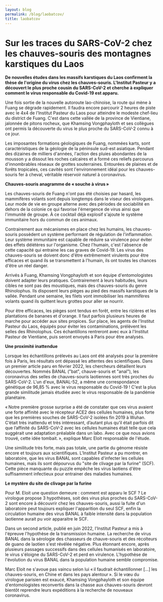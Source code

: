```yaml
---
layout: blog
permalink: /blog/laobatcov/
title: laobatcov
---
```


# Sur les traces du SARS-CoV-2 chez les chauves-souris des montagnes karstiques du Laos

**De nouvelles études dans les massifs karstiques du Laos confirment la thèse de l'origine du virus chez les chauves-souris. L'Institut Pasteur y a découvert le plus proche cousin du SARS-CoV-2 et cherche à expliquer comment le virus responsable du Covid-19 est apparu.**

Une fois sortie de la nouvelle autoroute lao-chinoise, la route qui mène à Fuang se dégrade rapidement. Il faudra encore parcourir 2 heures de piste avec le 4x4 de l'Institut Pasteur du Laos pour atteindre le modeste chef-lieu du district de Fuang. C'est dans cette vallée de la province de Vientiane, jalonnée de pitons rocheux, que Khamsing Vongphayloth et ses collègues ont permis la découverte du virus le plus proche du SARS-CoV-2 connu à ce jour.

Les imposantes formations géologiques de Fuang, nommées karts, sont caractéristiques de la géologie de la péninsule sud-est asiatique. Pendant des dizaines de milliers d'années, l'action des pluies abondantes de la mousson y a dissout les roches calcaires et a formé ces reliefs parcourus d'innombrables réseaux de grottes souterraines. Entourées de plaines et de forêts tropicales, ces cavités sont l'environnement idéal pour les chauves-souris fer à cheval, véritable réservoir naturel à coronavirus.

**Chauves-souris anagramme de « souche à virus »**

Les chauves-souris de Fuang n'ont pas été choisies par hasard, les mammifères volants sont depuis longtemps dans le viseur des virologues. Leur mode de vie en groupe alterne avec des périodes de sociabilité en dehors de la colonie ce qui favorise l'émergence de virus ainsi que l'immunité de groupe. À ce cocktail déjà explosif s'ajoute le système immunitaire hors du commun de ces animaux.

Contrairement aux mécanismes en place chez les humains, les chauves-souris possèdent un système performant de régulation de l'inflammation. Leur système immunitaire est capable de réduire sa virulence pour éviter des effets délétères sur l'organisme. Chez l'humain, c'est l'absence de cette capacité qui entraine les cas graves de Covid-19. Les virus des chauves-souris se doivent donc d'être extrêmement virulents pour être efficaces et quand ils se transmettent à l'humain, ils ont toutes les chances d'être un réel danger.

Arrivés à Fuang, Khamsing Vongphayloth et son équipe d'entomologistes doivent adapter leurs pratiques. Contrairement à leurs habitudes, leurs cibles ne sont pas des moustiques, mais des chauves-souris du genre Rhinolophus. Ils disposent leurs pièges au pied des massifs karstiques de la vallée. Pendant une semaine, les filets vont immobiliser les mammifères volants quand ils quittent leurs grottes pour aller se nourrir. 

Pour être efficaces, les pièges sont tendus en forêt, entre les rizières et les plantations de bananes et d'orange. Il faut parfois plusieurs heures de marche pour accéder aux sites propices. Sur place, les agents de l'Institut Pasteur du Laos, équipés pour éviter les contaminations, prélèvent les selles des Rhinolophus. Ces échantillons rentreront avec eux à l'Institut Pasteur de Vientiane, puis seront envoyés à Paris pour être analysés.

**Une proximité inattendue**

Lorsque les échantillons prélevés au Laos ont été analysés pour la première fois à Paris, les résultats ont dépassé les attentes des scientifiques. Dans un premier article paru en février 2022, les chercheurs détaillent leurs découvertes. Nommés BANAL ("bat", chauve-souris et "anal"), les coronavirus des selles de chauves-souris laotiennes sont très proches du SARS-CoV-2. L'un d'eux, BANAL-52, a même une correspondance génétique de 96,85 % avec le virus responsable du Covid-19 ! C'est la plus grande similitude jamais étudiée avec le virus responsable de la pandémie planétaire.

« Notre première grosse surprise a été de constater que ces virus avaient une forte affinité avec le récepteur ACE2 des cellules humaines, plus forte que les premières souches de SARS-CoV-2 isolées fin 2019 à Wuhan. C’était très inattendu et très intéressant, d’autant plus qu’il était parfois dit que l’affinité du SARS-CoV-2 avec les cellules humaines était telle que cela suggérait une adaptation préalable dans un labo. Avec ce que nous avions trouvé, cette idée tombait. », explique Marc Eloit responsable de l'étude.

Une similitude très forte, mais pas totale, une partie du génome résiste encore et toujours aux scientifiques. L'Institut Pasteur a pu montrer, en laboratoire, que les virus BANAL sont capables d'infecter les cellules humaines, mais ils sont dépourvus du "site de clivage par la furine" (SCF). Cette pièce manquante du puzzle empêche les virus laotiens d'être suffisamment infectieux pour entrainer des maladies humaines.

**Le mystère du site de clivage par la furine**

Pour M. Eloit une question demeure : comment est apparu le SCF ? Le virologue propose 3 hypothèses, soit des virus plus proches du SARS-CoV-2 sont encore à découvrir chez les chauves-souris, aussi la fuite d'un laboratoire peut toujours expliquer l'apparition du seul SCF, enfin la circulation humaine des virus BANAL à faible intensité dans la population laotienne aurait pu voir apparaitre le SCF.

Dans un second article, publié en juin 2022, l'Institut Pasteur a mis à l'épreuve l'hypothèse de la transmission humaine. La recherche de virus BANAL dans la sérologie des chasseurs de chauve-souris et des récolteurs de guano de laotien s'est révélée négative. Plus étonnant encore, après plusieurs passages successifs dans des cellules humanisés en laboratoire, le virus s'éloigne du SARS-CoV-2 et perd en virulence. L'hypothèse de l'évolution du virus BANAL dans la population humaine semble compromise.

Marc Eloit ne s'avoue pas vaincu selon lui « il faudrait échantillonner [...] les chauves-souris, en Chine et dans les pays alentour ». Si le vœu du virologue parisien est exaucé, Khamsing Vongphayloth et son équipe d'entomologistes reconvertis dans la chasse aux chauves-souris devront bientôt reprendre leurs expéditions à la recherche de nouveaux coronavirus.
